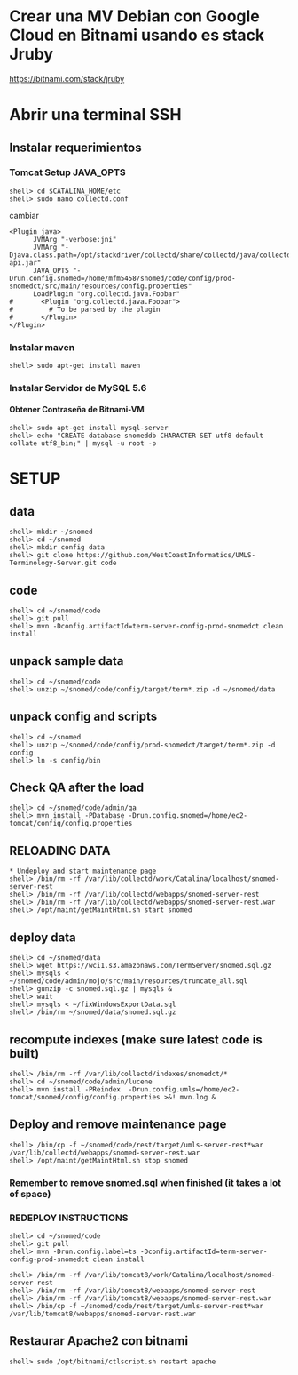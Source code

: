 # Crear una MV Debian con Google Cloud en Bitnami usando es stack Jruby
https://bitnami.com/stack/jruby
# Abrir una terminal SSH
## Instalar requerimientos
### Tomcat Setup JAVA_OPTS
```debian
shell> cd $CATALINA_HOME/etc
shell> sudo nano collectd.conf
```
cambiar <Plugin java></Plugin>
```nano
<Plugin java>
      JVMArg "-verbose:jni"
      JVMArg "-Djava.class.path=/opt/stackdriver/collectd/share/collectd/java/collectd-api.jar"
      JAVA_OPTS "-Drun.config.snomed=/home/mfm5458/snomed/code/config/prod-snomedct/src/main/resources/config.properties"
      LoadPlugin "org.collectd.java.Foobar"
#       <Plugin "org.collectd.java.Foobar">
#         # To be parsed by the plugin
#       </Plugin>
</Plugin>
```
### Instalar maven
```debian
shell> sudo apt-get install maven
```
### Instalar Servidor de MySQL 5.6
#### Obtener Contraseña de Bitnami-VM
```linux
shell> sudo apt-get install mysql-server
shell> echo "CREATE database snomeddb CHARACTER SET utf8 default collate utf8_bin;" | mysql -u root -p
```
# SETUP
## data
```linux
shell> mkdir ~/snomed
shell> cd ~/snomed
shell> mkdir config data
shell> git clone https://github.com/WestCoastInformatics/UMLS-Terminology-Server.git code
```
## code
```linux
shell> cd ~/snomed/code
shell> git pull
shell> mvn -Dconfig.artifactId=term-server-config-prod-snomedct clean install
```
## unpack sample data
```linux
shell> cd ~/snomed/code
shell> unzip ~/snomed/code/config/target/term*.zip -d ~/snomed/data
```
## unpack config and scripts
```linux
shell> cd ~/snomed
shell> unzip ~/snomed/code/config/prod-snomedct/target/term*.zip -d config
shell> ln -s config/bin
```
## Check QA after the load
```linux
shell> cd ~/snomed/code/admin/qa
shell> mvn install -PDatabase -Drun.config.snomed=/home/ec2-tomcat/config/config.properties
```

## RELOADING DATA
```linux
* Undeploy and start maintenance page
shell> /bin/rm -rf /var/lib/collectd/work/Catalina/localhost/snomed-server-rest
shell> /bin/rm -rf /var/lib/collectd/webapps/snomed-server-rest
shell> /bin/rm -rf /var/lib/collectd/webapps/snomed-server-rest.war
shell> /opt/maint/getMaintHtml.sh start snomed
```
## deploy data
```linux
shell> cd ~/snomed/data
shell> wget https://wci1.s3.amazonaws.com/TermServer/snomed.sql.gz
shell> mysqls < ~/snomed/code/admin/mojo/src/main/resources/truncate_all.sql
shell> gunzip -c snomed.sql.gz | mysqls &
shell> wait
shell> mysqls < ~/fixWindowsExportData.sql
shell> /bin/rm ~/snomed/data/snomed.sql.gz
```
## recompute indexes (make sure latest code is built)
```linux
shell> /bin/rm -rf /var/lib/collectd/indexes/snomedct/*
shell> cd ~/snomed/code/admin/lucene
shell> mvn install -PReindex  -Drun.config.umls=/home/ec2-tomcat/snomed/config/config.properties >&! mvn.log &
```
## Deploy and remove maintenance page
```linux
shell> /bin/cp -f ~/snomed/code/rest/target/umls-server-rest*war /var/lib/collectd/webapps/snomed-server-rest.war
shell> /opt/maint/getMaintHtml.sh stop snomed
```
### Remember to remove snomed.sql when finished (it takes a lot of space)
### REDEPLOY INSTRUCTIONS
```linux
shell> cd ~/snomed/code
shell> git pull
shell> mvn -Drun.config.label=ts -Dconfig.artifactId=term-server-config-prod-snomedct clean install
```
```linux
shell> /bin/rm -rf /var/lib/tomcat8/work/Catalina/localhost/snomed-server-rest
shell> /bin/rm -rf /var/lib/tomcat8/webapps/snomed-server-rest
shell> /bin/rm -rf /var/lib/tomcat8/webapps/snomed-server-rest.war
shell> /bin/cp -f ~/snomed/code/rest/target/umls-server-rest*war /var/lib/tomcat8/webapps/snomed-server-rest.war
```
## Restaurar Apache2 con bitnami
```debian
shell> sudo /opt/bitnami/ctlscript.sh restart apache
```